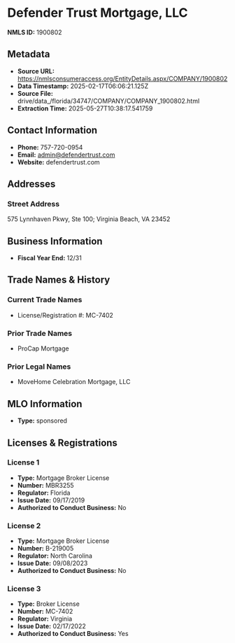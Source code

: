 # Defender Trust Mortgage, LLC

**NMLS ID:** 1900802

## Metadata
- **Source URL:** https://nmlsconsumeraccess.org/EntityDetails.aspx/COMPANY/1900802
- **Data Timestamp:** 2025-02-17T06:06:21.125Z
- **Source File:** drive/data_/florida/34747/COMPANY/COMPANY_1900802.html
- **Extraction Time:** 2025-05-27T10:38:17.541759

## Contact Information
- **Phone:** 757-720-0954
- **Email:** admin@defendertrust.com
- **Website:** defendertrust.com

## Addresses
### Street Address
575 Lynnhaven Pkwy, Ste 100; Virginia Beach, VA 23452

## Business Information
- **Fiscal Year End:** 12/31

## Trade Names & History
### Current Trade Names
- License/Registration #: MC-7402

### Prior Trade Names
- ProCap Mortgage

### Prior Legal Names
- MoveHome Celebration Mortgage, LLC

## MLO Information
- **Type:** sponsored

## Licenses & Registrations

### License 1
- **Type:** Mortgage Broker License
- **Number:** MBR3255
- **Regulator:** Florida
- **Issue Date:** 09/17/2019
- **Authorized to Conduct Business:** No

### License 2
- **Type:** Mortgage Broker License
- **Number:** B-219005
- **Regulator:** North Carolina
- **Issue Date:** 09/08/2023
- **Authorized to Conduct Business:** No

### License 3
- **Type:** Broker License
- **Number:** MC-7402
- **Regulator:** Virginia
- **Issue Date:** 02/17/2022
- **Authorized to Conduct Business:** Yes
